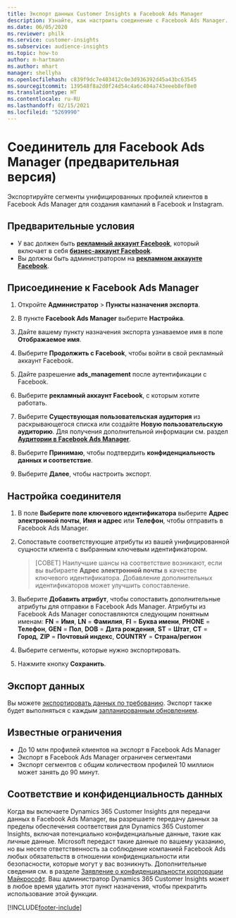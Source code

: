 ```yaml
---
title: Экспорт данных Customer Insights в Facebook Ads Manager
description: Узнайте, как настроить соединение с Facebook Ads Manager.
ms.date: 06/05/2020
ms.reviewer: philk
ms.service: customer-insights
ms.subservice: audience-insights
ms.topic: how-to
author: m-hartmann
ms.author: mhart
manager: shellyha
ms.openlocfilehash: c839f9dc7e403412c0e3d936392d45a43bc63545
ms.sourcegitcommit: 139548f8a2d0f24d54c4a6c404a743eeeb8ef8e0
ms.translationtype: HT
ms.contentlocale: ru-RU
ms.lasthandoff: 02/15/2021
ms.locfileid: "5269990"
---
```

# <a name="connector-for-facebook-ads-manager-preview"></a>Соединитель для Facebook Ads Manager (предварительная версия)

Экспортируйте сегменты унифицированных профилей клиентов в Facebook Ads Manager для создания кампаний в Facebook и Instagram.

## <a name="prerequisites"></a>Предварительные условия

- У вас должен быть [**рекламный аккаунт Facebook**](https://www.facebook.com/business/learn/lessons/step-by-step-ads-manager-account), который включает в себя [**бизнес-аккаунт Facebook**](https://business.facebook.com/).
- Вы должны быть администратором на [**рекламном аккаунте Facebook**](https://www.facebook.com/business/learn/lessons/step-by-step-ads-manager-account).

## <a name="connect-to-facebook-ads-manager"></a>Присоединение к Facebook Ads Manager

1. Откройте **Администратор** > **Пункты назначения экспорта**.

1. В пункте **Facebook Ads Manager** выберите **Настройка**.

1. Дайте вашему пункту назначения экспорта узнаваемое имя в поле **Отображаемое имя**.

1. Выберите **Продолжить с Facebook**, чтобы войти в свой рекламный аккаунт Facebook.

1. Дайте разрешение **ads_management** после аутентификации с Facebook.

1. Выберите **рекламный аккаунт Facebook**, с которым хотите работать.

1. Выберите **Существующая пользовательская аудитория** из раскрывающегося списка или создайте **Новую пользовательскую аудиторию**. Для получения дополнительной информации см. раздел [**Аудитории в Facebook Ads Manager**](https://www.facebook.com/business/help/744354708981227?id=2469097953376494).

1. Выберите **Принимаю**, чтобы подтвердить **конфиденциальность данных и соответствие**.

1. Выберите **Далее**, чтобы настроить экспорт.

## <a name="configure-the-connector"></a>Настройка соединителя

1. В поле **Выберите поле ключевого идентификатора** выберите **Адрес электронной почты**, **Имя и адрес** или **Телефон**, чтобы отправить в Facebook Ads Manager.

1. Сопоставьте соответствующие атрибуты из вашей унифицированной сущности клиента с выбранным ключевым идентификатором.
   > [СОВЕТ] Наилучшие шансы на соответствие возникают, если вы выбираете **Адрес электронной почты** в качестве ключевого идентификатора. Добавление дополнительных идентификаторов может улучшить сопоставление.

1. Выберите **Добавить атрибут**, чтобы сопоставить дополнительные атрибуты для отправки в Facebook Ads Manager. Атрибуты из Facebook Ads Manager сопоставляются следующим понятным именам: **FN** = **Имя**, **LN** = **Фамилия**, **FI** = **Буква имени**, **PHONE** = **Телефон**, **GEN** = **Пол**, **DOB** = **Дата рождения**, **ST** = **Штат**, **CT** = **Город**, **ZIP** = **Почтовый индекс**, **COUNTRY** = **Страна/регион**

1. Выберите сегменты, которые нужно экспортировать.

1. Нажмите кнопку **Сохранить**.

## <a name="export-the-data"></a>Экспорт данных

Вы можете [экспортировать данных по требованию](export-destinations.md). Экспорт также будет выполняться с каждым [запланированным обновлением](system.md#schedule-tab).

## <a name="known-limitations"></a>Известные ограничения

- До 10 млн профилей клиентов на экспорт в Facebook Ads Manager 
- Экспорт в Facebook Ads Manager ограничен сегментами
- Экспорт сегментов с общим количеством профилей 10 миллион может занять до 90 минут.

## <a name="data-privacy-and-compliance"></a>Соответствие и конфиденциальность данных

Когда вы включаете Dynamics 365 Customer Insights для передачи данных в Facebook Ads Manager, вы разрешаете передачу данных за пределы обеспечения соответствия для Dynamics 365 Customer Insights, включая потенциально конфиденциальные данные, такие как личные данные. Microsoft передаст такие данные по вашему указанию, но вы несете ответственность за соблюдение компанией Facebook Ads любых обязательств в отношении конфиденциальности или безопасности, которые могут у вас возникнуть. Дополнительные сведения см. в разделе [Заявление о конфиденциальности корпорации Майкрософт](https://go.microsoft.com/fwlink/?linkid=396732).
Ваш администратор Dynamics 365 Customer Insights может в любое время удалить этот пункт назначения, чтобы прекратить использование этой функции.


[!INCLUDE[footer-include](../includes/footer-banner.md)]